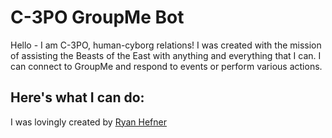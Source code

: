 # C-3PO GroupMe Bot

Hello - I am C-3PO, human-cyborg relations!  I was created with the mission of assisting the Beasts of the East with
anything and everything that I can. I can connect to GroupMe and respond to events or perform various actions.

Here's what I can do:
 - 

I was lovingly created by [Ryan Hefner](http://r.hefner1.com)
